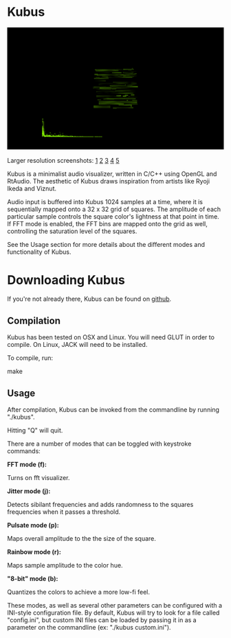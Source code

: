 # Kubus

![Kubus](screenshots/front.png)

Larger resolution screenshots: [1](screenshots/aphex.png)
[2](screenshots/autechre.png)
[3](screenshots/eno.png)
[4](screenshots/rainbow.png)
[5](screenshots/white.png)

Kubus is a minimalist audio visualizer, written in C/C++ using OpenGL and RtAudio. 
The aesthetic of Kubus draws inspiration from artists like Ryoji Ikeda and Viznut.

Audio input is buffered into Kubus 1024 samples at a time, where it is sequentially
mapped onto a 32 x 32 grid of squares. The amplitude of each particular sample
controls the square color's lightness at that point in time. If FFT mode is enabled,
the FFT bins are mapped onto the grid as well, controlling the saturation level of
the squares. 

See the Usage section for more details about the different modes and functionality
of Kubus.

# Downloading Kubus

If you're not already there, Kubus can be found on 
[github](http://www.github.com/paulbatchelor/kubus).

## Compilation

Kubus has been tested on OSX and Linux. You will need GLUT in order to compile.
On Linux, JACK will need to be installed.

To compile, run:

make


## Usage

After compilation, Kubus can be invoked from the commandline by running "./kubus".

Hitting "Q" will quit.

There are a number of modes that can be toggled with keystroke commands:

**FFT mode (f):**

Turns on fft visualizer.

**Jitter mode (j):**

Detects sibilant frequencies and adds randomness to the squares frequencies when
it passes a threshold. 

**Pulsate mode (p):**

Maps overall amplitude to the the size of the square.

**Rainbow mode (r):**

Maps sample amplitude to the color hue.

**"8-bit" mode (b):**

Quantizes the colors to achieve a more low-fi feel. 

These modes, as well as several other parameters can be configured with a INI-style
configuration file. By default, Kubus will try to look for a file called "config.ini", 
but custom INI files can be loaded by passing it in as a parameter on the commandline
(ex: "./kubus custom.ini").


